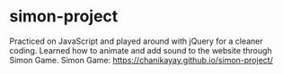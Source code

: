 # simon-project
Practiced on JavaScript and played around with jQuery for a cleaner coding.
Learned how to animate and add sound to the website through Simon Game.
  Simon Game: https://chanikayay.github.io/simon-project/

